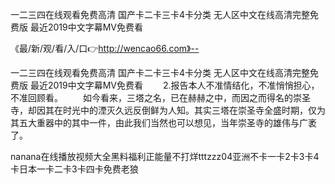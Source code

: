 一二三四在线观看免费高清
国产卡二卡三卡4卡分类
无人区中文在线高清完整免费版
最近2019中文字幕MV免费看


《最/新/观/看/入/口👉http://wencao66.com》--

一二三四在线观看免费高清
国产卡二卡三卡4卡分类
无人区中文在线高清完整免费版
最近2019中文字幕MV免费看
　　2.报告本人不准情结化，不准悄悄担心，不准回顾看。
　　如今看来，三塔之名，已在赫赫之中，而因之而得名的崇圣寺，却因其在时光中的湮灭久远反倒鲜为人知。其实三塔在崇圣寺全盛时期，仅为其五大重器中的其中一件，由此我们当然也可以想见，当年崇圣寺的雄伟与广袤了。





nanana在线播放视频大全黑料福利正能量不打烊tttzzz04亚洲不卡一卡2卡3卡4卡日本一卡二卡3卡四卡免费老狼
